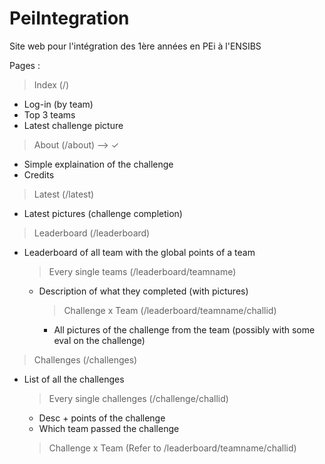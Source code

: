 # PeiIntegration
Site web pour l'intégration des 1ère années en PEi à l'ENSIBS

Pages : 
> Index (/)
- Log-in (by team)
- Top 3 teams
- Latest challenge picture
> About (/about) --> ✓
- Simple explaination of the challenge
- Credits
> Latest (/latest)
- Latest pictures (challenge completion)
> Leaderboard (/leaderboard)
- Leaderboard of all team with the global points of a team
  > Every single teams (/leaderboard/teamname)
  - Description of what they completed (with pictures)
    >Challenge x Team (/leaderboard/teamname/challid)
    - All pictures of the challenge from the team (possibly with some eval on the challenge)
> Challenges (/challenges)
- List of all the challenges
  >Every single challenges (/challenge/challid)
  - Desc + points of the challenge
  - Which team passed the challenge
  > Challenge x Team (Refer to /leaderboard/teamname/challid)
